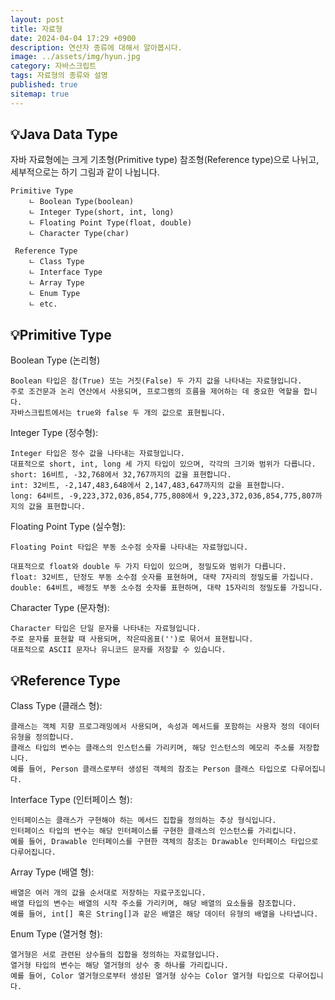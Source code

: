 ```yaml
---
layout: post
title: 자료형
date: 2024-04-04 17:29 +0900
description: 연산자 종류에 대해서 알아봅시다.
image: ../assets/img/hyun.jpg
category: 자바스크립트
tags: 자료형의 종류와 설명
published: true
sitemap: true
---
```


## 💡Java Data Type

자바 자료형에는 크게 기초형(Primitive type) 참조형(Reference type)으로 나뉘고, 세부적으로는 하기 그림과 같이 나뉩니다.

````
Primitive Type
    ㄴ Boolean Type(boolean) 
    ㄴ Integer Type(short, int, long)
    ㄴ Floating Point Type(float, double)
    ㄴ Character Type(char)
        
 Reference Type
    ㄴ Class Type 
    ㄴ Interface Type
    ㄴ Array Type
    ㄴ Enum Type
    ㄴ etc.
````
    
## 💡Primitive Type

Boolean Type (논리형)

  ````
Boolean 타입은 참(True) 또는 거짓(False) 두 가지 값을 나타내는 자료형입니다.
주로 조건문과 논리 연산에서 사용되며, 프로그램의 흐름을 제어하는 데 중요한 역할을 합니다.
자바스크립트에서는 true와 false 두 개의 값으로 표현됩니다.
````

Integer Type (정수형):

````
Integer 타입은 정수 값을 나타내는 자료형입니다.
대표적으로 short, int, long 세 가지 타입이 있으며, 각각의 크기와 범위가 다릅니다.
short: 16비트, -32,768에서 32,767까지의 값을 표현합니다.
int: 32비트, -2,147,483,648에서 2,147,483,647까지의 값을 표현합니다.
long: 64비트, -9,223,372,036,854,775,808에서 9,223,372,036,854,775,807까지의 값을 표현합니다.
````

Floating Point Type (실수형):

````
Floating Point 타입은 부동 소수점 숫자를 나타내는 자료형입니다.

대표적으로 float와 double 두 가지 타입이 있으며, 정밀도와 범위가 다릅니다.
float: 32비트, 단정도 부동 소수점 숫자를 표현하며, 대략 7자리의 정밀도를 가집니다.
double: 64비트, 배정도 부동 소수점 숫자를 표현하며, 대략 15자리의 정밀도를 가집니다.
````

Character Type (문자형):
````
Character 타입은 단일 문자를 나타내는 자료형입니다.
주로 문자를 표현할 때 사용되며, 작은따옴표('')로 묶어서 표현됩니다.
대표적으로 ASCII 문자나 유니코드 문자를 저장할 수 있습니다.
````

## 💡Reference Type

Class Type (클래스 형):

  ````
클래스는 객체 지향 프로그래밍에서 사용되며, 속성과 메서드를 포함하는 사용자 정의 데이터 유형을 정의합니다.
클래스 타입의 변수는 클래스의 인스턴스를 가리키며, 해당 인스턴스의 메모리 주소를 저장합니다.
예를 들어, Person 클래스로부터 생성된 객체의 참조는 Person 클래스 타입으로 다루어집니다.
````

Interface Type (인터페이스 형):

````
인터페이스는 클래스가 구현해야 하는 메서드 집합을 정의하는 추상 형식입니다.
인터페이스 타입의 변수는 해당 인터페이스를 구현한 클래스의 인스턴스를 가리킵니다.
예를 들어, Drawable 인터페이스를 구현한 객체의 참조는 Drawable 인터페이스 타입으로 다루어집니다.
````

Array Type (배열 형):

````
배열은 여러 개의 값을 순서대로 저장하는 자료구조입니다.
배열 타입의 변수는 배열의 시작 주소를 가리키며, 해당 배열의 요소들을 참조합니다.
예를 들어, int[] 혹은 String[]과 같은 배열은 해당 데이터 유형의 배열을 나타냅니다.
````

Enum Type (열거형 형):

````
열거형은 서로 관련된 상수들의 집합을 정의하는 자료형입니다.
열거형 타입의 변수는 해당 열거형의 상수 중 하나를 가리킵니다.
예를 들어, Color 열거형으로부터 생성된 열거형 상수는 Color 열거형 타입으로 다루어집니다.
````




